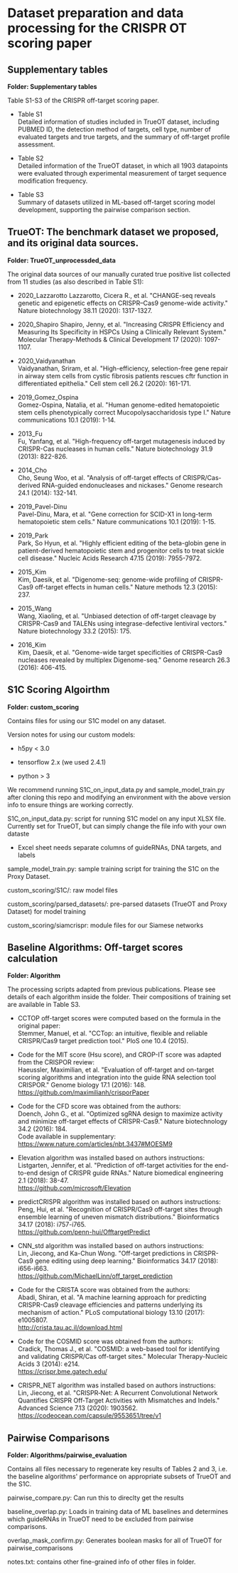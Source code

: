 # Dataset preparation and data processing for the CRISPR OT scoring paper

## Supplementary tables 
**Folder: Supplementary tables**

Table S1-S3 of the CRISPR off-target scoring paper.

+ Table S1  
Detailed information of studies included in TrueOT dataset, including PUBMED ID, the detection method of targets, cell type, number of evaluated targets and true targets, and the summary of off-target profile assessment.

+ Table S2  
Detailed information of the TrueOT dataset, in which all 1903 datapoints were evaluated through experimental measurement of target sequence modification frequency.

+ Table S3  
Summary of datasets utilized in ML-based off-target scoring model development, supporting the pairwise comparison section. 

## TrueOT: The benchmark dataset we proposed, and its original data sources. 

**Folder: TrueOT_unprocessded_data**

The original data sources of our manually curated true positive list collected from 11 studies (as also described in Table S1): 

+ 2020_Lazzarotto
Lazzarotto, Cicera R., et al. "CHANGE-seq reveals genetic and epigenetic effects on CRISPR–Cas9 genome-wide activity." Nature biotechnology 38.11 (2020): 1317-1327.

+ 2020_Shapiro
Shapiro, Jenny, et al. "Increasing CRISPR Efficiency and Measuring Its Specificity in HSPCs Using a Clinically Relevant System." Molecular Therapy-Methods & Clinical Development 17 (2020): 1097-1107.

+ 2020_Vaidyanathan  
Vaidyanathan, Sriram, et al. "High-efficiency, selection-free gene repair in airway stem cells from cystic fibrosis patients rescues cftr function in differentiated epithelia." Cell stem cell 26.2 (2020): 161-171. 

+ 2019_Gomez_Ospina  
Gomez-Ospina, Natalia, et al. "Human genome-edited hematopoietic stem cells phenotypically correct Mucopolysaccharidosis type I." Nature communications 10.1 (2019): 1-14. 

+ 2013_Fu  
Fu, Yanfang, et al. "High-frequency off-target mutagenesis induced by CRISPR-Cas nucleases in human cells." Nature biotechnology 31.9 (2013): 822-826. 

+ 2014_Cho  
Cho, Seung Woo, et al. "Analysis of off-target effects of CRISPR/Cas-derived RNA-guided endonucleases and nickases." Genome research 24.1 (2014): 132-141. 

+ 2019_Pavel-Dinu  
Pavel-Dinu, Mara, et al. "Gene correction for SCID-X1 in long-term hematopoietic stem cells." Nature communications 10.1 (2019): 1-15.

+ 2019_Park  
Park, So Hyun, et al. "Highly efficient editing of the beta-globin gene in patient-derived hematopoietic stem and progenitor cells to treat sickle cell disease." Nucleic Acids Research 47.15 (2019): 7955-7972. 

+ 2015_Kim  
Kim, Daesik, et al. "Digenome-seq: genome-wide profiling of CRISPR-Cas9 off-target effects in human cells." Nature methods 12.3 (2015): 237.

+ 2015_Wang  
Wang, Xiaoling, et al. "Unbiased detection of off-target cleavage by CRISPR-Cas9 and TALENs using integrase-defective lentiviral vectors." Nature biotechnology 33.2 (2015): 175. 

+ 2016_Kim  
Kim, Daesik, et al. "Genome-wide target specificities of CRISPR-Cas9 nucleases revealed by multiplex Digenome-seq." Genome research 26.3 (2016): 406-415. 

## S1C Scoring Algoirthm
**Folder: custom_scoring**

Contains files for using our S1C model on any dataset. 

Version notes for using our custom models: 

- h5py < 3.0

- tensorflow 2.x (we used 2.4.1)

- python > 3

We recommend running S1C_on_input_data.py and sample_model_train.py after cloning this repo and modifying an environment with the above version info to ensure things are working correctly. 

S1C_on_input_data.py: script for running S1C model on any input XLSX file. Currently set for TrueOT, but can simply change the file info with your own dataste

- Excel sheet needs separate columns of guideRNAs, DNA targets, and labels

sample_model_train.py: sample training script for training the S1C on the Proxy Dataset. 

custom_scoring/S1C/: raw model files

custom_scoring/parsed_datasets/: pre-parsed datasets (TrueOT and Proxy Dataset) for model training

custom_scoring/siamcrispr: module files for our Siamese networks 

## Baseline Algorithms: Off-target scores calculation 
**Folder: Algorithm**  

The processing scripts adapted from previous publications. Please see details of each algorithm inside the folder. Their compositions of training set are available in Table S3.  


+ CCTOP off-target scores were computed based on the formula in the original paper:  
Stemmer, Manuel, et al. "CCTop: an intuitive, flexible and reliable CRISPR/Cas9 target prediction tool." PloS one 10.4 (2015).

+ Code for the MIT score (Hsu score), and CROP-IT score was adapted from the CRISPOR review:  
Haeussler, Maximilian, et al. "Evaluation of off-target and on-target scoring algorithms and integration into the guide RNA selection tool CRISPOR." Genome biology 17.1 (2016): 148.  
https://github.com/maximilianh/crisporPaper

+ Code for the CFD score was obtained from the authors:  
Doench, John G., et al. "Optimized sgRNA design to maximize activity and minimize off-target effects of CRISPR-Cas9." Nature biotechnology 34.2 (2016): 184.  
Code available in supplementary: https://www.nature.com/articles/nbt.3437#MOESM9 

+ Elevation algorithm was installed based on authors instructions:  
Listgarten, Jennifer, et al. "Prediction of off-target activities for the end-to-end design of CRISPR guide RNAs." Nature biomedical engineering 2.1 (2018): 38-47.  
https://github.com/microsoft/Elevation 

+ predictCRISPR algorithm was installed based on authors instructions:  
Peng, Hui, et al. "Recognition of CRISPR/Cas9 off-target sites through ensemble learning of uneven mismatch distributions." Bioinformatics 34.17 (2018): i757-i765.  
https://github.com/penn-hui/OfftargetPredict 

+ CNN_std algorithm was installed based on authors instructions:  
Lin, Jiecong, and Ka-Chun Wong. "Off-target predictions in CRISPR-Cas9 gene editing using deep learning." Bioinformatics 34.17 (2018): i656-i663.  
https://github.com/MichaelLinn/off_target_prediction

+ Code for the CRISTA score was obtained from the authors:  
Abadi, Shiran, et al. "A machine learning approach for predicting CRISPR-Cas9 cleavage efficiencies and patterns underlying its mechanism of action." PLoS computational biology 13.10 (2017): e1005807.  
http://crista.tau.ac.il/download.html

+ Code for the COSMID score was obtained from the authors:  
Cradick, Thomas J., et al. "COSMID: a web-based tool for identifying and validating CRISPR/Cas off-target sites." Molecular Therapy-Nucleic Acids 3 (2014): e214.  
https://crispr.bme.gatech.edu/

+ CRISPR_NET algorithm was installed based on authors instructions:  
Lin, Jiecong, et al. "CRISPR‐Net: A Recurrent Convolutional Network Quantifies CRISPR Off‐Target Activities with Mismatches and Indels." Advanced Science 7.13 (2020): 1903562.
https://codeocean.com/capsule/9553651/tree/v1

## Pairwise Comparisons
**Folder: Algorithms/pairwise_evaluation**

Contains all files necessary to regenerate key results of Tables 2 and 3, i.e. the baseline algorithms' performance on appropriate subsets of TrueOT and the S1C. 

pairwise_compare.py: Can run this to direclty get the results

baseline_overlap.py: Loads in training data of ML baselines and determines which guideRNAs in TrueOT need to be excluded from pairwise comparisons.

overlap_mask_confirm.py: Generates boolean masks for all of TrueOT for pairwise_comparisons

notes.txt: contains other fine-grained info of other files in folder. 

